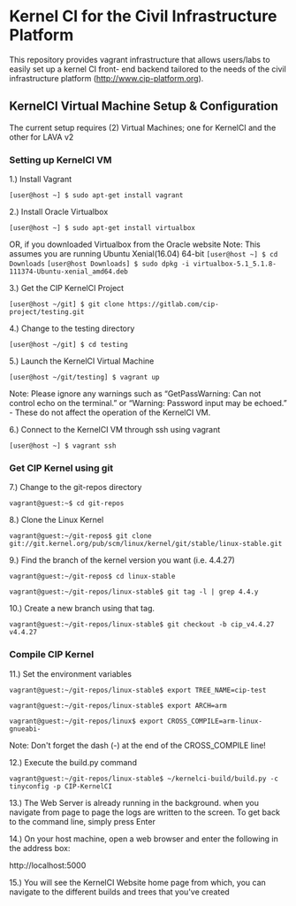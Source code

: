 # Kernel CI for the Civil Infrastructure Platform #

This repository provides vagrant infrastructure that allows users/labs
to easily set up a kernel CI front- end backend tailored to the needs
of the civil infrastructure platform (http://www.cip-platform.org).

## KernelCI Virtual Machine Setup & Configuration ##

The current setup requires (2) Virtual Machines; one for KernelCI and the other for LAVA v2

### Setting up KernelCI VM ###

1.) Install Vagrant

```[user@host ~] $ sudo apt-get install vagrant```

2.) Install Oracle Virtualbox

```[user@host ~] $ sudo apt-get install virtualbox```

OR, if you downloaded Virtualbox from the Oracle website
Note: This assumes you are running Ubuntu Xenial(16.04) 64-bit
```[user@host ~] $ cd Downloads```
```[user@host Downloads] $ sudo dpkg -i virtualbox-5.1_5.1.8-111374-Ubuntu-xenial_amd64.deb```

3.) Get the CIP KernelCI Project

```[user@host ~/git] $ git clone https://gitlab.com/cip-project/testing.git```

4.) Change to the testing directory

```[user@host ~/git] $ cd testing```

5.) Launch the KernelCI Virtual Machine

```[user@host ~/git/testing] $ vagrant up```

Note: Please ignore any warnings such as “GetPassWarning: Can not control echo on the terminal.” or “Warning: Password input may be echoed.” - These do not affect the operation of the KernelCI VM.

6.) Connect to the KernelCI VM through ssh using vagrant

```[user@host ~] $ vagrant ssh```

### Get CIP Kernel using git ###

7.) Change to the git-repos directory

```vagrant@guest:~$ cd git-repos```

8.) Clone the Linux Kernel

```vagrant@guest:~/git-repos$ git clone git://git.kernel.org/pub/scm/linux/kernel/git/stable/linux-stable.git```

9.) Find the branch of the kernel version you want (i.e. 4.4.27)

```vagrant@guest:~/git-repos$ cd linux-stable```

```vagrant@guest:~/git-repos/linux-stable$ git tag -l | grep 4.4.y```

10.) Create a new branch using that tag.

```vagrant@guest:~/git-repos/linux-stable$ git checkout -b cip_v4.4.27 v4.4.27```

### Compile CIP Kernel ###

11.) Set the environment variables

```vagrant@guest:~/git-repos/linux-stable$ export TREE_NAME=cip-test```

```vagrant@guest:~/git-repos/linux-stable$ export ARCH=arm```

```vagrant@guest:~/git-repos/linux$ export CROSS_COMPILE=arm-linux-gnueabi-```

Note: Don't forget the dash (-) at the end of the CROSS_COMPILE line!

12.) Execute the build.py command

```vagrant@guest:~/git-repos/linux-stable$ ~/kernelci-build/build.py -c tinyconfig -p CIP-KernelCI```

13.) The Web Server is already running in the background. when you navigate from page to page the logs are written to the screen. To get back to the command line, simply press Enter

14.) On your host machine, open a web browser and enter the following in the address box:

http://localhost:5000

15.) You will see the KernelCI Website home page from which, you can navigate to the different builds and trees that you've created
 

